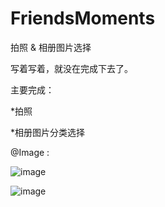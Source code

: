 FriendsMoments
==============

拍照 &amp; 相册图片选择

写着写着，就没在完成下去了。

主要完成：

*拍照

*相册图片分类选择


@Image :

 ![image](https://github.com/lightlz/FriendsMoments/tree/master/Image/device-2015-02-06-103734.png)
 
 
 ![image](https://github.com/lightlz/FriendsMoments/tree/master/Image/device-2015-02-06-103912.png)

